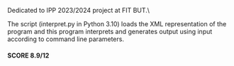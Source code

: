 Dedicated to IPP 2023/2024 project at FIT BUT.\

The script (interpret.py in Python 3.10) loads the XML representation of the program and this program interprets and generates output using input according to command line parameters.

#### SCORE 8.9/12
